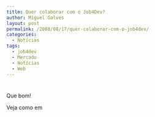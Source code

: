 ```yaml
---
title: Quer colaborar com o Job4Dev?
author: Miguel Galves
layout: post
permalink: /2008/08/17/quer-colaborar-com-o-job4dev/
categories:
  - Notícias
tags:
  - job4dev
  - Mercado
  - Notícias
  - Web
---
```

# 

Que bom!

Veja como em 